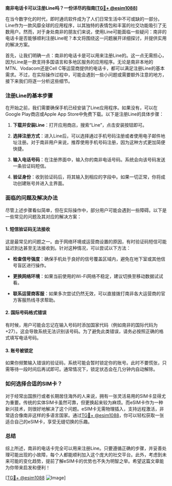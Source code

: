 **南非电话卡可以注册Line吗？一份详尽的指南[[TG💪+ @esim1088](https://t.me/s/esim1088)]**

在当今数字化的时代，即时通讯软件成为了人们日常生活中不可或缺的一部分。Line作为一款风靡全球的应用程序，以其独特的表情包和丰富的社交功能吸引了无数用户。然而，对于身处南非的朋友们来说，使用Line可能面临一些疑问：南非的电话卡是否能够顺利注册Line呢？本文将围绕这一问题展开详细探讨，并提供实用的解决方案。

首先，让我们明确一点：南非的电话卡是可以用来注册Line的。这一点无需担心，因为Line是一款支持多国语言和多地区服务的应用程序。无论是南非本地的MTN、Vodacom还是Cell C等运营商提供的电话卡，都可以满足注册Line的基本需求。不过，在实际操作过程中，可能会遇到一些小问题或需要额外注意的地方，接下来我们将逐一分析这些细节。

### 注册Line的基本步骤

在开始之前，我们需要确保手机已经安装了Line应用程序。如果没有，可以在Google Play商店或Apple App Store中免费下载。以下是注册Line的具体步骤：

1. **下载并安装Line**：打开应用商店，搜索“Line”，点击安装按钮即可。
   
2. **选择注册方式**：进入Line后，可以选择通过手机号码注册或者使用电子邮件地址注册。对于南非用户来说，推荐使用手机号码注册，因为这种方式更加简便快捷。

3. **输入电话号码**：在注册界面中，输入你的南非电话号码。系统会向该号码发送一条验证码短信。

4. **验证身份**：收到验证码后，将其输入到相应的字段中。如果一切正常，你将成功创建账号并进入主界面。

### 面临的问题及解决办法

尽管上述步骤看似简单，但在实际操作中，部分用户可能会遇到一些障碍。以下是一些常见的问题及其对应的解决方案：

#### 1. 短信验证码无法接收

这是最常见的问题之一。由于网络环境或运营商设置的原因，有时验证码短信可能延迟到达甚至无法接收到。针对这种情况，可以尝试以下方法：

- **检查信号强度**：确保手机处于良好的信号覆盖区域内，避免在地下室或其他信号盲区进行操作。
  
- **更换网络环境**：如果当前使用的Wi-Fi网络不稳定，建议切换至移动数据试试看。

- **联系运营商客服**：如果多次尝试仍然无效，可以直接拨打南非各大运营商的官方客服热线寻求帮助。

#### 2. 国际号码格式错误

有时候，用户可能会忘记在输入号码时添加国家代码（例如南非的国际代码为+27）。这会导致系统无法识别该号码。为了避免此类错误，请务必按照正确的格式填写电话号码。

#### 3. 账号被锁定

如果你频繁输入错误的验证码，系统可能会暂时锁定你的账号。此时不要慌张，只需等待一段时间后再试即可。通常情况下，锁定状态会在几分钟内自动解除。

### 如何选择合适的SIM卡？

对于经常出国旅行或者长期居住海外的人来说，拥有一张灵活易用的SIM卡显得尤为重要。传统的实体SIM卡虽然可靠，但更换起来较为麻烦。而eSIM卡作为一种新兴技术，则很好地解决了这个问题。eSIM卡无需物理插入，支持远程激活，非常适合像南非这样的多语言国家。通过[TG💪+ @esim1088](https://t.me/s/esim1088)，你可以轻松获取一张适合自己的eSIM卡，享受无缝切换的乐趣。

### 总结

综上所述，南非的电话卡完全可以用来注册Line。只要遵循正确的步骤，并妥善处理可能出现的小故障，每个人都能顺利加入这个庞大的社交平台。此外，考虑到未来可能的变化趋势，提前了解eSIM卡的优势也不失为明智之举。希望这篇文章能为你带来启发和便利！

[[TG💪+ @esim1088](https://t.me/s/esim1088) ![Image](https://i.postimg.cc/4NQfJmqS/Snipaste-2025-05-13-00-14-12.png)]